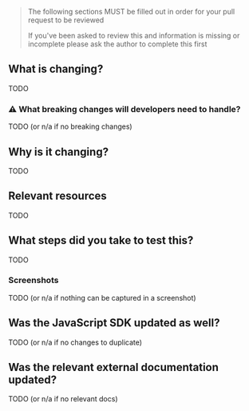> The following sections MUST be filled out in order for your pull request to be reviewed
> 
> If you've been asked to review this and information is missing or incomplete please ask the author to complete this first

## What is changing?

<!--
  Please ensure your changes are in line with Finch's Coding Standards
    - https://www.notion.so/tryfinch/Coding-Standards-051edcec95ff4dddb107303957e08416
-->
TODO

### ⚠️ What breaking changes will developers need to handle?
TODO (or n/a if no breaking changes)

## Why is it changing?

<!-- What problem does this solve? Why are the changes the appropriate solution? -->
TODO

## Relevant resources

<!--
  Link to any:
    - Associated tickets
    - Discussions on Slack
    - Related PRs
    - Relevant metrics or logs
-->
TODO

## What steps did you take to test this?

<!--
  Include the steps you took to validate these changes work as expected. This can include automated and manual testing.
  These should allow reviewers to be confident that you have exercised all of your changes to verify that they work as expected
  and will not break in production.
  
  e.g.
    - Manually verified that when we get the password change error from the provider we throw a 403
    - Updated automated tests to validate that a 403 is raised when the provider returns the password change error

  If your changes cannot be fully tested for some reason, or if you feel testing is not necessary, you must explain
  why as well as how you will monitor for issues once they are deployed.
-->
TODO

### Screenshots

<!--
  Include screenshots of your testing if possible, e.g. responses in Postman, successful data sync job runs
-->
TODO (or n/a if nothing can be captured in a screenshot)

## Was the JavaScript SDK updated as well?

<!--
  If you are changing functionality in this frontend SDK the other one needs to be updated to match
  https://github.com/Finch-API/finch-connect-js
-->
TODO (or n/a if no changes to duplicate)

## Was the relevant external documentation updated?

<!-- If any external documentation was updated as a result of this PR, link to it below. -->
TODO (or n/a if no relevant docs)